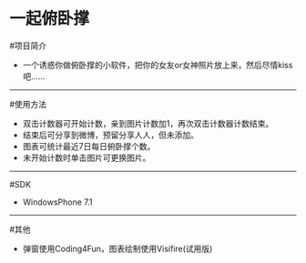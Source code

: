 一起俯卧撑
=================


#项目简介

* 一个诱惑你做俯卧撑的小软件，把你的女友or女神照片放上来，然后尽情kiss吧……

---

#使用方法

* 双击计数器可开始计数，亲到图片计数加1，再次双击计数器计数结束。
* 结束后可分享到微博，预留分享人人，但未添加。
* 图表可统计最近7日每日俯卧撑个数。
* 未开始计数时单击图片可更换图片。

---

#SDK

* WindowsPhone 7.1

---

#其他

* 弹窗使用Coding4Fun，图表绘制使用Visifire(试用版)
